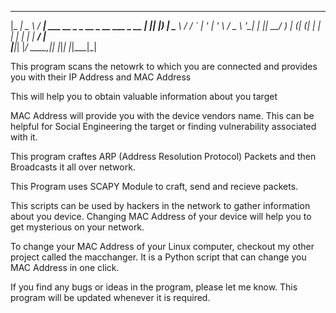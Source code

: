  ___ ____    ____                                  
|_ _|  _ \  / ___|  ___ __ _ _ __  _ __   ___ _ __ 
 | || |_) | \___ \ / __/ _` | '_ \| '_ \ / _ \ '__|
 | ||  __/   ___) | (_| (_| | | | | | | |  __/ |   
|___|_|     |____/ \___\__,_|_| |_|_| |_|\___|_|  

This program scans the netowrk to which you are connected and provides you with their IP Address and MAC Address

This will help you to obtain valuable information about you target

MAC Address will provide you with the device vendors name. This can be helpful for Social Engineering the target or finding vulnerability associated with it.

This program craftes ARP (Address Resolution Protocol) Packets and then Broadcasts it all over network.

This Program uses SCAPY Module to craft, send and recieve packets.

This scripts can be used by hackers in the network to gather information about you device. Changing MAC Address of your device will help you to get mysterious 
on your network.

To change your MAC Address of your Linux computer, checkout my other project called the macchanger. It is a Python script that can change you MAC Address in one click.

If you find any bugs or ideas in the program, please let me know. This program will be updated whenever it is required. 
